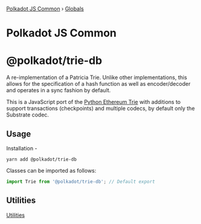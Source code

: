 [Polkadot JS Common](README.md) › [Globals](globals.md)

# Polkadot JS Common

# @polkadot/trie-db

A re-implementation of a Patricia Trie. Unlike other implementations, this allows for the specification of a hash function as well as encoder/decoder and operates in a sync fashion by default.

This is a JavaScript port of the [Python Ethereum Trie](https://github.com/ethereum/py-trie) with additions to support transactions (checkpoints) and multiple codecs, by default only the Substrate codec.

## Usage

Installation -

```
yarn add @polkadot/trie-db
```

Classes can be imported as follows:

```js
import Trie from '@polkadot/trie-db'; // Default export
```

## Utilities

[Utilities](SUMMARY.md)
